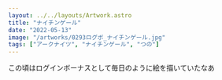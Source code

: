 ```yaml
---
layout: ../../layouts/Artwork.astro
title: "ナイチンゲール"
date: "2022-05-13"
image: "/artworks/0293ログボ_ナイチンゲール.jpg"
tags: ["アークナイツ", "ナイチンゲール", "つの"]
---
```


この頃はログインボーナスとして毎日のように絵を描いていたなあ
